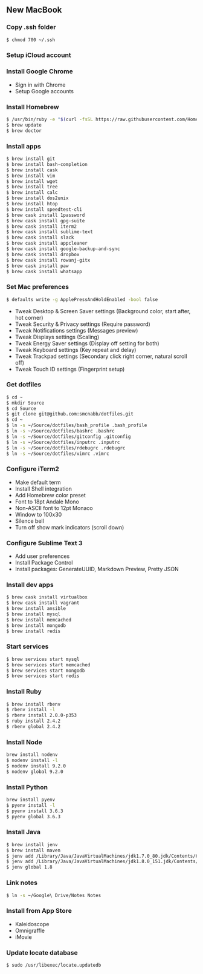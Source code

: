 
## New MacBook

### Copy .ssh folder
```bash
$ chmod 700 ~/.ssh
```

### Setup iCloud account

### Install Google Chrome
- Sign in with Chrome
- Setup Google accounts

### Install Homebrew
```bash
$ /usr/bin/ruby -e "$(curl -fsSL https://raw.githubusercontent.com/Homebrew/install/master/install)"
$ brew update
$ brew doctor
```

### Install apps
```bash
$ brew install git
$ brew install bash-completion
$ brew install cask
$ brew install vim
$ brew install wget
$ brew install tree
$ brew install calc
$ brew install dos2unix
$ brew install htop
$ brew install speedtest-cli
$ brew cask install 1password
$ brew cask install gpg-suite
$ brew cask install iterm2
$ brew cask install sublime-text
$ brew cask install slack
$ brew cask install appcleaner
$ brew cask install google-backup-and-sync
$ brew cask install dropbox
$ brew cask install rowanj-gitx
$ brew cask install paw
$ brew cask install whatsapp
```
### Set Mac preferences
```bash
$ defaults write -g ApplePressAndHoldEnabled -bool false
```
- Tweak Desktop & Screen Saver settings (Background color, start after, hot corner)
- Tweak Security & Privacy settings (Require password)
- Tweak Notifications settings (Messages preview)
- Tweak Displays settings (Scaling)
- Tweak Energy Saver settings (Display off setting for both)
- Tweak Keyboard settings (Key repeat and delay)
- Tweak Trackpad settings (Secondary click right corner, natural scroll off)
- Tweak Touch ID settings (Fingerprint setup)

### Get dotfiles
```bash
$ cd ~
$ mkdir Source
$ cd Source
$ git clone git@github.com:smcnabb/dotfiles.git
$ cd ~
$ ln -s ~/Source/dotfiles/bash_profile .bash_profile
$ ln -s ~/Source/dotfiles/bashrc .bashrc
$ ln -s ~/Source/dotfiles/gitconfig .gitconfig
$ ln -s ~/Source/dotfiles/inputrc .inputrc
$ ln -s ~/Source/dotfiles/rdebugrc .rdebugrc
$ ln -s ~/Source/dotfiles/vimrc .vimrc
```

### Configure iTerm2
- Make default term
- Install Shell integration
- Add Homebrew color preset
- Font to 18pt Andale Mono
- Non-ASCII font to 12pt Monaco
- Window to 100x30
- Silence bell
- Turn off show mark indicators (scroll down)

### Configure Sublime Text 3
- Add user preferences
- Install Package Control
- Install packages: GenerateUUID, Markdown Preview, Pretty JSON

### Install dev apps
```bash
$ brew cask install virtualbox
$ brew cask install vagrant
$ brew install ansible
$ brew install mysql
$ brew install memcached
$ brew install mongodb
$ brew install redis
```

### Start services
```bash
$ brew services start mysql
$ brew services start memcached
$ brew services start mongodb
$ brew services start redis
```

### Install Ruby
```bash
$ brew install rbenv
$ rbenv install -l
$ rbenv install 2.0.0-p353
$ ruby install 2.4.2
$ rbenv global 2.4.2
```

### Install Node
```bash
brew install nodenv
$ nodenv install -l
$ nodenv install 9.2.0
$ nodenv global 9.2.0
```

### Install Python
```bash
brew install pyenv
$ pyenv install -l
$ pyenv install 3.6.3
$ pyenv global 3.6.3
```

### Install Java
```bash
$ brew install jenv
$ brew install maven
$ jenv add /Library/Java/JavaVirtualMachines/jdk1.7.0_80.jdk/Contents/Home
$ jenv add /Library/Java/JavaVirtualMachines/jdk1.8.0_151.jdk/Contents/Home
$ jenv global 1.8
```

### Link notes
```bash
$ ln -s ~/Google\ Drive/Notes Notes
```

### Install from App Store
- Kaleidoscope
- Omnigraffle
- iMovie

### Update locate database
```bash
$ sudo /usr/libexec/locate.updatedb
```
